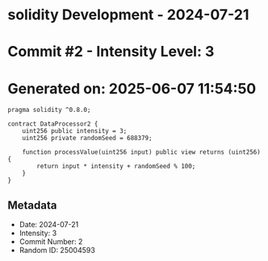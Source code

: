 ﻿# solidity Development - 2024-07-21
# Commit #2 - Intensity Level: 3
# Generated on: 2025-06-07 11:54:50
```solidity
pragma solidity ^0.8.0;

contract DataProcessor2 {
    uint256 public intensity = 3;
    uint256 private randomSeed = 688379;

    function processValue(uint256 input) public view returns (uint256) {
        return input * intensity + randomSeed % 100;
    }
}
```
## Metadata
- Date: 2024-07-21
- Intensity: 3
- Commit Number: 2
- Random ID: 25004593
